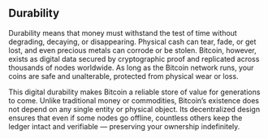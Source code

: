 ## Durability

Durability means that money must withstand the test of time without degrading, decaying, or disappearing. Physical cash can tear, fade, or get lost, and even precious metals can corrode or be stolen. Bitcoin, however, exists as digital data secured by cryptographic proof and replicated across thousands of nodes worldwide. As long as the Bitcoin network runs, your coins are safe and unalterable, protected from physical wear or loss.

This digital durability makes Bitcoin a reliable store of value for generations to come. Unlike traditional money or commodities, Bitcoin’s existence does not depend on any single entity or physical object. Its decentralized design ensures that even if some nodes go offline, countless others keep the ledger intact and verifiable — preserving your ownership indefinitely.
